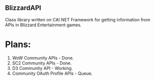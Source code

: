 ## BlizzardAPI
Class library written on C#/.NET Framework for getting information from APIs in Blizzard Entertainment games.

# Plans:
1. WoW Community APIs - Done.
2. SC2 Community APIs - Done.
3. D3 Community API - Working.
4. Community OAuth Profile APIs - Queue.

